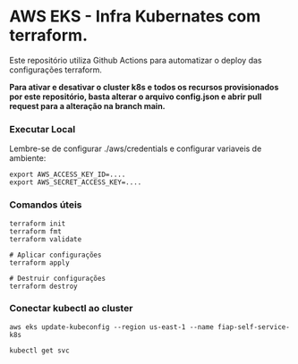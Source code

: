 # AWS EKS - Infra Kubernates com terraform.

Este repositório utiliza Github Actions para automatizar o deploy das configurações terraform.

**Para ativar e desativar o cluster k8s e todos os recursos provisionados por este repositório, basta alterar o arquivo config.json e abrir pull request para a alteração na branch main.**

### Executar Local
Lembre-se de configurar ./aws/credentials e configurar variaveis de ambiente:

```
export AWS_ACCESS_KEY_ID=....
export AWS_SECRET_ACCESS_KEY=....
```

### Comandos úteis
```
terraform init
terraform fmt
terraform validate

# Aplicar configurações
terraform apply

# Destruir configurações
terraform destroy
```
### Conectar kubectl ao cluster
`aws eks update-kubeconfig --region us-east-1 --name fiap-self-service-k8s`

`kubectl get svc` 

